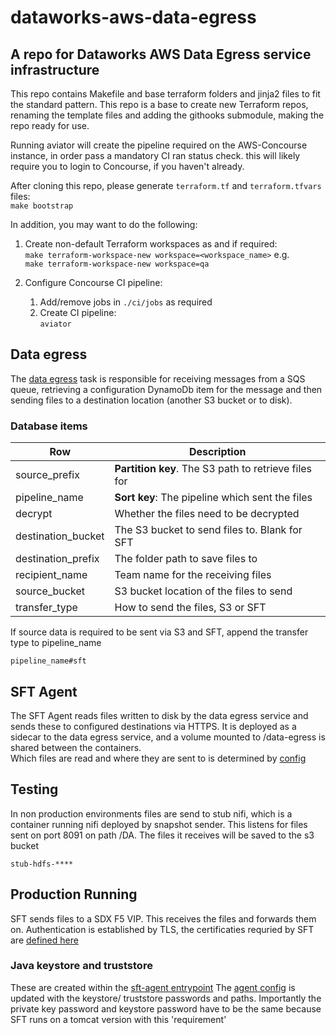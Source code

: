 # dataworks-aws-data-egress

## A repo for Dataworks AWS Data Egress service infrastructure

This repo contains Makefile and base terraform folders and jinja2 files to fit the standard pattern.
This repo is a base to create new Terraform repos, renaming the template files and adding the githooks submodule, making the repo ready for use.

Running aviator will create the pipeline required on the AWS-Concourse instance, in order pass a mandatory CI ran status check.  this will likely require you to login to Concourse, if you haven't already.

After cloning this repo, please generate `terraform.tf` and `terraform.tfvars` files:  
`make bootstrap`

In addition, you may want to do the following: 

1. Create non-default Terraform workspaces as and if required:  
    `make terraform-workspace-new workspace=<workspace_name>` e.g.  
    ```make terraform-workspace-new workspace=qa```

1. Configure Concourse CI pipeline:
    1. Add/remove jobs in `./ci/jobs` as required 
    1. Create CI pipeline:  
`aviator`

## Data egress
The [data egress](https://github.com/dwp/dataworks-data-egress) task is responsible for receiving messages from a SQS queue, retrieving
a configuration DynamoDb item for the message and then sending files to a destination location (another S3 bucket or to disk).

### Database items
| Row      | Description |
| ----------- | ----------- |
| source_prefix      | **Partition key**. The S3 path to retrieve files for     |
| pipeline_name   | **Sort key**: The pipeline which sent the files        |
| decrypt   | Whether the files need to be decrypted        |
| destination_bucket   | The S3 bucket to send files to. Blank for SFT        |
| destination_prefix   | The folder path to save files to        |
| recipient_name   | Team name for the receiving files        |
| source_bucket   | S3 bucket location of the files to send        |
| transfer_type   | How to send the files, S3 or SFT        |

If source data is required to be sent via S3 and SFT, append the transfer type to pipeline_name
```
pipeline_name#sft
```



## SFT Agent

The SFT Agent reads files written to disk by the data egress service and sends these to configured destinations via HTTPS. 
It is deployed as a sidecar to the data egress service, and a volume mounted to /data-egress is 
shared between the containers.  
Which files are read and where they are sent to is determined by [config](sft_config/agent-application-config.tpl)

## Testing
In non production environments files are send to stub nifi, which is a container running nifi deployed by snapshot sender. This listens for
files sent on port 8091 on path /DA. 
The files it receives will be saved to the s3 bucket 
```
stub-hdfs-****

```

## Production Running

SFT sends files to a SDX F5 VIP. This receives the files and forwards them on. 
Authentication is established by TLS, the certificaties requried by SFT are [defined here](https://github.com/dwp/dataworks-aws-data-egress/blob/18c6f0f958f594a9846f83955832348a9d9e17fa/locals.tf#L151)

### Java keystore and truststore
These are created within the [sft-agent entrypoint](https://github.com/dwp/dataworks-sft-agent/blob/8d66ed1746f64d2788b6d24bc511c27aef35a4e8/entrypoint.sh#L83)
The [agent config](sft_config/agent-config-with-tls.tpl) is updated with the keystore/ truststore passwords and paths. 
Importantly the private key password and keystore password have to be the same because SFT runs on a tomcat version with this 'requirement' 
